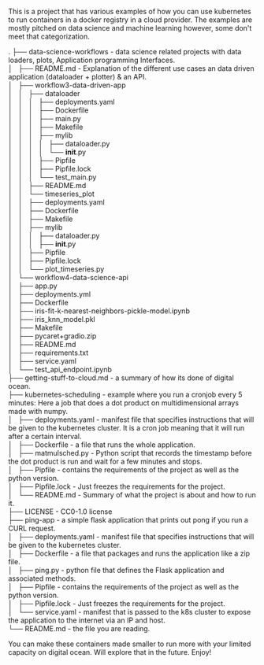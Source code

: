This is a project that has various examples of how you can use kubernetes to run containers in a docker registry in a cloud provider. The examples are mostly pitched on data science and machine learning however, some don't meet that categorization.  

.
├── data-science-workflows - data science related projects with data loaders, plots, Application programming Interfaces.   
│   ├── README.md - Explanation of the different use cases an data driven application (dataloader + plotter) & an API.  
│   ├── workflow3-data-driven-app  
│   │   ├── dataloader  
│   │   │   ├── deployments.yaml  
│   │   │   ├── Dockerfile  
│   │   │   ├── main.py  
│   │   │   ├── Makefile  
│   │   │   ├── mylib  
│   │   │   │   ├── dataloader.py  
│   │   │   │   └── __init__.py  
│   │   │   ├── Pipfile  
│   │   │   ├── Pipfile.lock  
│   │   │   └── test_main.py  
│   │   ├── README.md  
│   │   └── timeseries_plot  
│   │       ├── deployments.yaml  
│   │       ├── Dockerfile  
│   │       ├── Makefile  
│   │       ├── mylib  
│   │       │   ├── dataloader.py  
│   │       │   ├── __init__.py    
│   │       ├── Pipfile  
│   │       ├── Pipfile.lock  
│   │       └── plot_timeseries.py  
│   └── workflow4-data-science-api  
│       ├── app.py   
│       ├── deployments.yml  
│       ├── Dockerfile  
│       ├── iris-fit-k-nearest-neighbors-pickle-model.ipynb  
│       ├── iris_knn_model.pkl  
│       ├── Makefile  
│       ├── pycaret+gradio.zip  
│       ├── README.md   
│       ├── requirements.txt  
│       ├── service.yaml  
│       └── test_api_endpoint.ipynb  
├── getting-stuff-to-cloud.md - a summary of how its done of digital ocean.  
├── kubernetes-scheduling - example where you run a cronjob every 5 minutes: Here a job that does a dot product on multidimensional arrays made with numpy.  
│   ├── deployments.yaml - manifest file that specifies instructions that will be given to the kubernetes cluster. It is a cron job meaning that it will run after a certain interval.  
│   ├── Dockerfile - a file that runs the whole application.  
│   ├── matmulsched.py - Python script that records the timestamp before the dot product is run and wait for a few minutes and stops.  
│   ├── Pipfile - contains the requirements of the project as well as the python version.  
│   ├── Pipfile.lock - Just freezes the requirements for the project.  
│   └── README.md - Summary of what the project is about and how to run it.  
├── LICENSE - CC0-1.0 license   
├── ping-app - a simple flask application that prints out pong if you run a CURL request.    
│   ├── deployments.yaml - manifest file that specifies instructions that will be given to the kubernetes cluster.  
│   ├── Dockerfile - a file that packages and runs the application like a zip file.  
│   ├── ping.py - python file that defines the Flask application and associated methods.  
│   ├── Pipfile - contains the requirements of the project as well as the python version.  
│   ├── Pipfile.lock - Just freezes the requirements for the project.  
│   └── service.yaml - manifest that is passed to the k8s cluster to expose the application to the internet via an IP and host.  
└── README.md - the file you are reading.   

You can make these containers made smaller to run more with your limited capacity on digital ocean. Will explore that in the future. Enjoy!  


